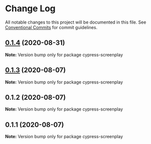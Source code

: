 # Change Log

All notable changes to this project will be documented in this file.
See [Conventional Commits](https://conventionalcommits.org) for commit guidelines.

## [0.1.4](https://github.com/AmazeeLabs/silverback-mono/compare/cypress-screenplay@0.1.3...cypress-screenplay@0.1.4) (2020-08-31)

**Note:** Version bump only for package cypress-screenplay





## [0.1.3](https://github.com/AmazeeLabs/silverback-mono/compare/cypress-screenplay@0.1.2...cypress-screenplay@0.1.3) (2020-08-07)

**Note:** Version bump only for package cypress-screenplay





## 0.1.2 (2020-08-07)

**Note:** Version bump only for package cypress-screenplay





## 0.1.1 (2020-08-07)

**Note:** Version bump only for package cypress-screenplay
